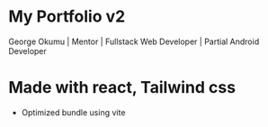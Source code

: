 # My Portfolio v2
George Okumu | Mentor | Fullstack Web Developer | Partial Android Developer

# Made with react, Tailwind css
- Optimized bundle using vite
